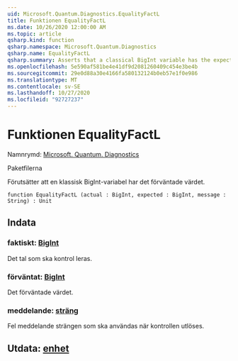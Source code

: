 ```yaml
---
uid: Microsoft.Quantum.Diagnostics.EqualityFactL
title: Funktionen EqualityFactL
ms.date: 10/26/2020 12:00:00 AM
ms.topic: article
qsharp.kind: function
qsharp.namespace: Microsoft.Quantum.Diagnostics
qsharp.name: EqualityFactL
qsharp.summary: Asserts that a classical BigInt variable has the expected value.
ms.openlocfilehash: 5e590af581be4e41df9d2081260409c454e3be4b
ms.sourcegitcommit: 29e0d88a30e4166fa580132124b0eb57e1f0e986
ms.translationtype: MT
ms.contentlocale: sv-SE
ms.lasthandoff: 10/27/2020
ms.locfileid: "92727237"
---
```

# <a name="equalityfactl-function"></a>Funktionen EqualityFactL

Namnrymd: [Microsoft. Quantum. Diagnostics](xref:Microsoft.Quantum.Diagnostics)

Paketfilerna [](https://nuget.org/packages/)


Förutsätter att en klassisk BigInt-variabel har det förväntade värdet.

```qsharp
function EqualityFactL (actual : BigInt, expected : BigInt, message : String) : Unit
```


## <a name="input"></a>Indata

### <a name="actual--bigint"></a>faktiskt: [BigInt](xref:microsoft.quantum.lang-ref.bigint)

Det tal som ska kontrol leras.


### <a name="expected--bigint"></a>förväntat: [BigInt](xref:microsoft.quantum.lang-ref.bigint)

Det förväntade värdet.


### <a name="message--string"></a>meddelande: [sträng](xref:microsoft.quantum.lang-ref.string)

Fel meddelande strängen som ska användas när kontrollen utlöses.



## <a name="output--unit"></a>Utdata: [enhet](xref:microsoft.quantum.lang-ref.unit)

